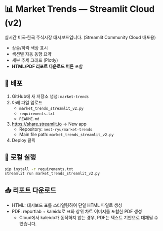 # 📊 Market Trends — Streamlit Cloud (v2)

실시간 미국·한국 주식시장 대시보드입니다. (Streamlit Community Cloud 배포용)
- 상승/하락 색상 표시
- 섹션별 자동 동향 요약
- 세부 추세 그래프 (Plotly)
- **HTML/PDF 리포트 다운로드 버튼** 포함

## 🚀 배포
1. GitHub에 새 저장소 생성: `market-trends`
2. 아래 파일 업로드
   - `market_trends_streamlit_v2.py`
   - `requirements.txt`
   - `README.md`
3. https://share.streamlit.io → New app
   - Repository: `nest-ryu/market-trends`
   - Main file path: `market_trends_streamlit_v2.py`
4. Deploy 클릭

## 🧩 로컬 실행
```bash
pip install -r requirements.txt
streamlit run market_trends_streamlit_v2.py
```

## 📥 리포트 다운로드
- HTML: 대시보드 표를 스타일링하여 단일 HTML 파일로 생성
- PDF: reportlab + kaleido로 표와 상위 차트 이미지를 포함한 PDF 생성
  - Cloud에서 kaleido가 동작하지 않는 경우, PDF는 텍스트 기반으로 대체될 수 있습니다.
